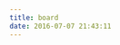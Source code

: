 ```yaml
---
title: board
date: 2016-07-07 21:43:11
---
```

<div class="ds-recent-visitors" data-num-items="28" data-avatar-size="42" id="ds-recent-visitors"></div>